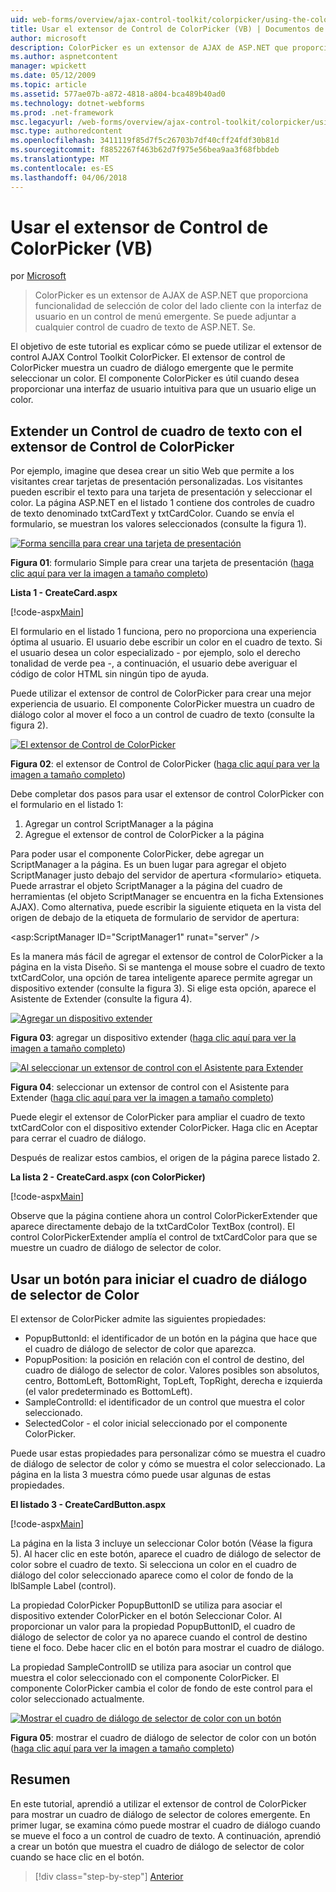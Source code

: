 ```yaml
---
uid: web-forms/overview/ajax-control-toolkit/colorpicker/using-the-colorpicker-control-extender-vb
title: Usar el extensor de Control de ColorPicker (VB) | Documentos de Microsoft
author: microsoft
description: ColorPicker es un extensor de AJAX de ASP.NET que proporciona funcionalidad de selección de color del lado cliente con la interfaz de usuario en un control de menú emergente. Se puede adjuntar a cualquier ASP.NET...
ms.author: aspnetcontent
manager: wpickett
ms.date: 05/12/2009
ms.topic: article
ms.assetid: 577ae07b-a872-4818-a804-bca489b40ad0
ms.technology: dotnet-webforms
ms.prod: .net-framework
msc.legacyurl: /web-forms/overview/ajax-control-toolkit/colorpicker/using-the-colorpicker-control-extender-vb
msc.type: authoredcontent
ms.openlocfilehash: 3411119f85d7f5c26703b7df40cff24fdf30b81d
ms.sourcegitcommit: f8852267f463b62d7f975e56bea9aa3f68fbbdeb
ms.translationtype: MT
ms.contentlocale: es-ES
ms.lasthandoff: 04/06/2018
---
```

<a name="using-the-colorpicker-control-extender-vb"></a>Usar el extensor de Control de ColorPicker (VB)
====================
por [Microsoft](https://github.com/microsoft)

> ColorPicker es un extensor de AJAX de ASP.NET que proporciona funcionalidad de selección de color del lado cliente con la interfaz de usuario en un control de menú emergente. Se puede adjuntar a cualquier control de cuadro de texto de ASP.NET. Se.


El objetivo de este tutorial es explicar cómo se puede utilizar el extensor de control AJAX Control Toolkit ColorPicker. El extensor de control de ColorPicker muestra un cuadro de diálogo emergente que le permite seleccionar un color. El componente ColorPicker es útil cuando desea proporcionar una interfaz de usuario intuitiva para que un usuario elige un color.

## <a name="extending-a-textbox-control-with-the-colorpicker-control-extender"></a>Extender un Control de cuadro de texto con el extensor de Control de ColorPicker

Por ejemplo, imagine que desea crear un sitio Web que permite a los visitantes crear tarjetas de presentación personalizadas. Los visitantes pueden escribir el texto para una tarjeta de presentación y seleccionar el color. La página ASP.NET en el listado 1 contiene dos controles de cuadro de texto denominado txtCardText y txtCardColor. Cuando se envía el formulario, se muestran los valores seleccionados (consulte la figura 1).


[![Forma sencilla para crear una tarjeta de presentación](using-the-colorpicker-control-extender-vb/_static/image1.jpg)](using-the-colorpicker-control-extender-vb/_static/image1.png)

**Figura 01**: formulario Simple para crear una tarjeta de presentación ([haga clic aquí para ver la imagen a tamaño completo](using-the-colorpicker-control-extender-vb/_static/image2.png))


**Lista 1 - CreateCard.aspx**

[!code-aspx[Main](using-the-colorpicker-control-extender-vb/samples/sample1.aspx)]

El formulario en el listado 1 funciona, pero no proporciona una experiencia óptima al usuario. El usuario debe escribir un color en el cuadro de texto. Si el usuario desea un color especializado - por ejemplo, solo el derecho tonalidad de verde pea -, a continuación, el usuario debe averiguar el código de color HTML sin ningún tipo de ayuda.

Puede utilizar el extensor de control de ColorPicker para crear una mejor experiencia de usuario. El componente ColorPicker muestra un cuadro de diálogo color al mover el foco a un control de cuadro de texto (consulte la figura 2).


[![El extensor de Control de ColorPicker](using-the-colorpicker-control-extender-vb/_static/image2.jpg)](using-the-colorpicker-control-extender-vb/_static/image3.png)

**Figura 02**: el extensor de Control de ColorPicker ([haga clic aquí para ver la imagen a tamaño completo](using-the-colorpicker-control-extender-vb/_static/image4.png))


Debe completar dos pasos para usar el extensor de control ColorPicker con el formulario en el listado 1:

1. Agregar un control ScriptManager a la página
2. Agregue el extensor de control de ColorPicker a la página

Para poder usar el componente ColorPicker, debe agregar un ScriptManager a la página. Es un buen lugar para agregar el objeto ScriptManager justo debajo del servidor de apertura &lt;formulario&gt; etiqueta. Puede arrastrar el objeto ScriptManager a la página del cuadro de herramientas (el objeto ScriptManager se encuentra en la ficha Extensiones AJAX). Como alternativa, puede escribir la siguiente etiqueta en la vista del origen de debajo de la etiqueta de formulario de servidor de apertura:

&lt;asp:ScriptManager ID="ScriptManager1" runat="server" /&gt;

Es la manera más fácil de agregar el extensor de control de ColorPicker a la página en la vista Diseño. Si se mantenga el mouse sobre el cuadro de texto txtCardColor, una opción de tarea inteligente aparece permite agregar un dispositivo extender (consulte la figura 3). Si elige esta opción, aparece el Asistente de Extender (consulte la figura 4).


[![Agregar un dispositivo extender](using-the-colorpicker-control-extender-vb/_static/image3.jpg)](using-the-colorpicker-control-extender-vb/_static/image5.png)

**Figura 03**: agregar un dispositivo extender ([haga clic aquí para ver la imagen a tamaño completo](using-the-colorpicker-control-extender-vb/_static/image6.png))


[![Al seleccionar un extensor de control con el Asistente para Extender](using-the-colorpicker-control-extender-vb/_static/image4.jpg)](using-the-colorpicker-control-extender-vb/_static/image7.png)

**Figura 04**: seleccionar un extensor de control con el Asistente para Extender ([haga clic aquí para ver la imagen a tamaño completo](using-the-colorpicker-control-extender-vb/_static/image8.png))


Puede elegir el extensor de ColorPicker para ampliar el cuadro de texto txtCardColor con el dispositivo extender ColorPicker. Haga clic en Aceptar para cerrar el cuadro de diálogo.

Después de realizar estos cambios, el origen de la página parece listado 2.

**La lista 2 - CreateCard.aspx (con ColorPicker)**

[!code-aspx[Main](using-the-colorpicker-control-extender-vb/samples/sample2.aspx)]

Observe que la página contiene ahora un control ColorPickerExtender que aparece directamente debajo de la txtCardColor TextBox (control). El control ColorPickerExtender amplía el control de txtCardColor para que se muestre un cuadro de diálogo de selector de color.

## <a name="using-a-button-to-launch-the-color-picker-dialog"></a>Usar un botón para iniciar el cuadro de diálogo de selector de Color

El extensor de ColorPicker admite las siguientes propiedades:

- PopupButtonId: el identificador de un botón en la página que hace que el cuadro de diálogo de selector de color que aparezca.
- PopupPosition: la posición en relación con el control de destino, del cuadro de diálogo de selector de color. Valores posibles son absolutos, centro, BottomLeft, BottomRight, TopLeft, TopRight, derecha e izquierda (el valor predeterminado es BottomLeft).
- SampleControlId: el identificador de un control que muestra el color seleccionado.
- SelectedColor - el color inicial seleccionado por el componente ColorPicker.

Puede usar estas propiedades para personalizar cómo se muestra el cuadro de diálogo de selector de color y cómo se muestra el color seleccionado. La página en la lista 3 muestra cómo puede usar algunas de estas propiedades.

**El listado 3 - CreateCardButton.aspx**

[!code-aspx[Main](using-the-colorpicker-control-extender-vb/samples/sample3.aspx)]

La página en la lista 3 incluye un seleccionar Color botón (Véase la figura 5). Al hacer clic en este botón, aparece el cuadro de diálogo de selector de color sobre el cuadro de texto. Si selecciona un color en el cuadro de diálogo del color seleccionado aparece como el color de fondo de la lblSample Label (control).

La propiedad ColorPicker PopupButtonID se utiliza para asociar el dispositivo extender ColorPicker en el botón Seleccionar Color. Al proporcionar un valor para la propiedad PopupButtonID, el cuadro de diálogo de selector de color ya no aparece cuando el control de destino tiene el foco. Debe hacer clic en el botón para mostrar el cuadro de diálogo.

La propiedad SampleControlID se utiliza para asociar un control que muestra el color seleccionado con el componente ColorPicker. El componente ColorPicker cambia el color de fondo de este control para el color seleccionado actualmente.


[![Mostrar el cuadro de diálogo de selector de color con un botón](using-the-colorpicker-control-extender-vb/_static/image5.jpg)](using-the-colorpicker-control-extender-vb/_static/image9.png)

**Figura 05**: mostrar el cuadro de diálogo de selector de color con un botón ([haga clic aquí para ver la imagen a tamaño completo](using-the-colorpicker-control-extender-vb/_static/image10.png))


## <a name="summary"></a>Resumen

En este tutorial, aprendió a utilizar el extensor de control de ColorPicker para mostrar un cuadro de diálogo de selector de colores emergente. En primer lugar, se examina cómo puede mostrar el cuadro de diálogo cuando se mueve el foco a un control de cuadro de texto. A continuación, aprendió a crear un botón que muestra el cuadro de diálogo de selector de color cuando se hace clic en el botón.

> [!div class="step-by-step"]
> [Anterior](using-the-colorpicker-control-extender-cs.md)
